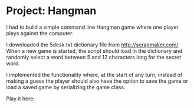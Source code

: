 # Project: Hangman

I had to build a simple command line Hangman game where one player plays against the computer. 

I downloaded the 5desk.txt dictionary file from http://scrapmaker.com/. When a new game is started, 
the script should load in the dictionary and randomly select a word between 5 and 12 characters long for the secret word.

I implemented the functionality where, at the start of any turn, instead of making a guess the player should also have the option to save the game or load a saved 
game by serializing the game class.

Play it here: 
